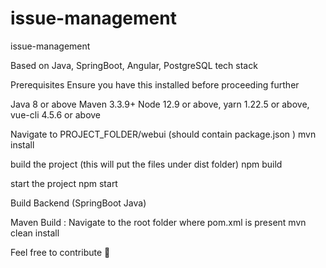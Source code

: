 # issue-management
issue-management

Based on Java, SpringBoot, Angular, PostgreSQL tech stack

Prerequisites
Ensure you have this installed before proceeding further

Java 8 or above Maven 3.3.9+ Node 12.9 or above, yarn 1.22.5 or above, vue-cli 4.5.6 or above

Navigate to PROJECT_FOLDER/webui (should contain package.json )
mvn install

build the project (this will put the files under dist folder)
npm build

start the project
npm start

Build Backend (SpringBoot Java)

Maven Build : Navigate to the root folder where pom.xml is present
mvn clean install

Feel free to contribute 👋
